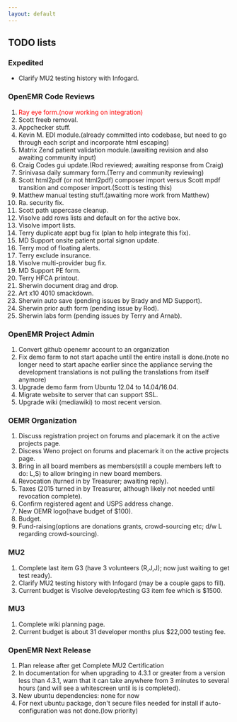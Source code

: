 ```yaml
---
layout: default
---
```

## TODO lists

### Expedited
* Clarify MU2 testing history with Infogard.

### OpenEMR Code Reviews
1. <span style="color: red">Ray eye form.(now working on integration)</span>
1. Scott freeb removal.
1. Appchecker stuff.
1. Kevin M. EDI module.(already committed into codebase, but need to go through each script and incorporate html escaping)
1. Matrix Zend patient validation module.(awaiting revision and also awaiting community input)
1. Craig Codes gui update.(Rod reviewed; awaiting response from Craig)
1. Srinivasa daily summary form.(Terry and community reviewing)
1. Scott html2pdf (or not html2pdf) composer import versus Scott mpdf transition and composer import.(Scott is testing this)
1. Matthew manual testing stuff.(awaiting more work from Matthew)
1. Ra. security fix.
1. Scott path uppercase cleanup.
1. Visolve add rows lists and default on for the active box.
1. Visolve import lists.
1. Terry duplicate appt bug fix (plan to help integrate this fix).
1. MD Support onsite patient portal signon update.
1. Terry mod of floating alerts.
1. Terry exclude insurance.
1. Visolve multi-provider bug fix.
1. MD Support PE form.
1. Terry HFCA printout.
1. Sherwin document drag and drop.
1. Art x10 4010 smackdown.
1. Sherwin auto save (pending issues by Brady and MD Support).
1. Sherwin prior auth form (pending issue by Rod).
1. Sherwin labs form (pending issues by Terry and Arnab).

### OpenEMR Project Admin
1. Convert github openemr account to an organization
1. Fix demo farm to not start apache until the entire install is done.(note no longer need to start apache earlier since the appliance serving the development translations is not pulling the translations from itself anymore)
1. Upgrade demo farm from Ubuntu 12.04 to 14.04/16.04.
1. Migrate website to server that can support SSL.
1. Upgrade wiki (mediawiki) to most recent version.

### OEMR Organization
1. Discuss registration project on forums and placemark it on the active projects page.
1. Discess Weno project on forums and placemark it on the active projects page.
1. Bring in all board members as members(still a couple members left to do: L,S) to allow bringing in new board members.
1. Revocation (turned in by Treasurer; awaiting reply).
1. Taxes (2015 turned in by Treasurer, although likely not needed until revocation complete).
1. Confirm registered agent and USPS address change.
1. New OEMR logo(have budget of $100).
1. Budget.
1. Fund-raising(options are donations grants, crowd-sourcing etc; d/w L regarding crowd-sourcing).

### MU2
1. Complete last item G3 (have 3 volunteers (R,J,J); now just waiting to get test ready).
1. Clarify MU2 testing history with Infogard (may be a couple gaps to fill).
1. Current budget is Visolve develop/testing G3 item fee which is $1500.

### MU3
1. Complete wiki planning page.
1. Current budget is about 31 developer months plus $22,000 testing fee. 

### OpenEMR Next Release
1. Plan release after get Complete MU2 Certification
1. In documentation for when upgrading to 4.3.1 or greater from a version less than 4.3.1, warn that it can take anywhere from 3 minutes to several hours (and will see a whitescreen until is is completed).
1. New ubuntu dependencies: none for now
1. For next ubuntu package, don't secure files needed for install if auto-configuration was not done.(low priority)
